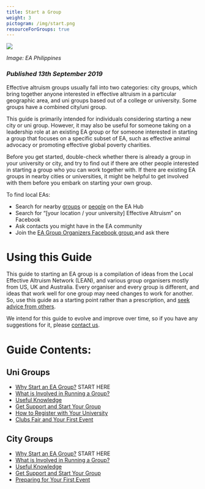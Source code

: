 ```yaml
---
title: Start a Group
weight: 3
pictogram: /img/start.png
resourceForGroups: true
---
```

<p class="large_image_wrapper">
 <img src="/img/eaphilippinesstart.png" />
</p>

*Image: EA Philippines*

### *Published 13th September 2019*

Effective altruism groups usually fall into two categories: city groups, which bring together anyone interested in effective altruism in a particular geographic area, and uni groups based out of a college or university. Some groups have a combined city/uni group.

This guide is primarily intended for individuals considering starting a new city or uni group. However, it may also be useful for someone taking on a leadership role at an existing EA group or for someone interested in starting a group that focuses on a specific subset of EA, such as effective animal advocacy or promoting effective global poverty charities.

Before you get started, double-check whether there is already a group in your university or city, and try to find out if there are other people interested in starting a group who you can work together with. If there are existing EA groups in nearby cities or universities, it might be helpful to get involved with them before you embark on starting your own group.

To find local EAs:

* Search for nearby <a target="_blank" href="https://eahub.org/groups/">groups</a> or <a target="_blank" href="https://eahub.org/profiles/">people</a> on the EA Hub
* Search for “\[your location / your university] Effective Altruism” on Facebook
* Ask contacts you might have in the EA community
* Join the <a target="_blank" href="https://www.facebook.com/groups/956362287803174/">EA Group Organizers Facebook group </a> and ask there

# Using this Guide

This guide to starting an EA group is a compilation of ideas from the Local Effective Altruism Network (LEAN), and various group organisers mostly from US, UK and Australia. Every organiser and every group is different, and ideas that work well for one group may need changes to work for another. So, use this guide as a starting point rather than a prescription, and <a target="_blank" href="/start/support/">seek advice from others</a>.

We intend for this guide to evolve and improve over time, so if you have any suggestions for it, please <a target="_blank" href="/contact/">contact us</a>.

# Guide Contents:

## Uni Groups

* [Why Start an EA Group?](/start/why/) START HERE
* [What is Involved in Running a Group?](/start/run-uni-group)
* [Useful Knowledge](/start/knowledge/)
* [Get Support and Start Your Group](/start/support/)
* [How to Register with Your University](/start/register-uni/)
* [Clubs Fair and Your First Event](/start/first-event-uni/)

## City Groups

* [Why Start an EA Group?](/start/why/) START HERE
* [What is Involved in Running a Group?](/start/run-city-group/)
* [Useful Knowledge](/start/knowledge/)
* [Get Support and Start Your Group](/start/support/)
* [Preparing for Your First Event](/start/first-event-city/)
